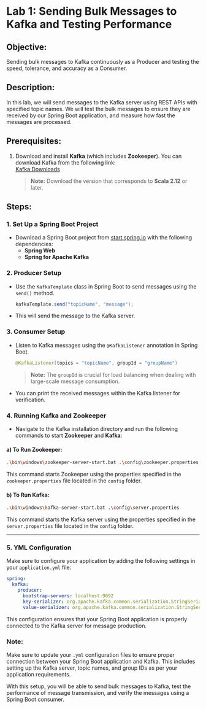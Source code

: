# Lab 1: Sending Bulk Messages to Kafka and Testing Performance

## Objective:
Sending bulk messages to Kafka continuously as a Producer and testing the speed, tolerance, and accuracy as a Consumer.

## Description:
In this lab, we will send messages to the Kafka server using REST APIs with specified topic names. We will test the bulk messages to ensure they are received by our Spring Boot application, and measure how fast the messages are processed.

## Prerequisites:
1. Download and install **Kafka** (which includes **Zookeeper**). You can download Kafka from the following link:  
   [Kafka Downloads](https://kafka.apache.org/downloads)
   > **Note:** Download the version that corresponds to **Scala 2.12** or later.

## Steps:

### 1. Set Up a Spring Boot Project
- Download a Spring Boot project from [start.spring.io](https://start.spring.io) with the following dependencies:
    - **Spring Web**
    - **Spring for Apache Kafka**

### 2. Producer Setup
- Use the `KafkaTemplate` class in Spring Boot to send messages using the `send()` method.
  ```java
  kafkaTemplate.send("topicName", "message");
  ```
- This will send the message to the Kafka server.

### 3. Consumer Setup
- Listen to Kafka messages using the `@KafkaListener` annotation in Spring Boot.
  ```java
  @KafkaListener(topics = "topicName", groupId = "groupName")
  ```
  > **Note:** The `groupId` is crucial for load balancing when dealing with large-scale message consumption.

- You can print the received messages within the Kafka listener for verification.

### 4. Running Kafka and Zookeeper
- Navigate to the Kafka installation directory and run the following commands to start **Zookeeper** and **Kafka**:

#### a) To Run Zookeeper:
```bash
.\bin\windows\zookeeper-server-start.bat .\config\zookeeper.properties
```
This command starts Zookeeper using the properties specified in the `zookeeper.properties` file located in the `config` folder.

#### b) To Run Kafka:
```bash
.\bin\windows\kafka-server-start.bat .\config\server.properties
```
This command starts the Kafka server using the properties specified in the `server.properties` file located in the `config` folder.

---

### 5. YML Configuration
Make sure to configure your application by adding the following settings in your `application.yml` file:
```yaml
spring:
  kafka:
    producer:
      bootstrap-servers: localhost:9092
      key-serializer: org.apache.kafka.common.serialization.StringSerializer
      value-serializer: org.apache.kafka.common.serialization.StringSerializer
```
This configuration ensures that your Spring Boot application is properly connected to the Kafka server for message production.

### Note:
Make sure to update your `.yml` configuration files to ensure proper connection between your Spring Boot application and Kafka. This includes setting up the Kafka server, topic names, and group IDs as per your application requirements.

With this setup, you will be able to send bulk messages to Kafka, test the performance of message transmission, and verify the messages using a Spring Boot consumer.

